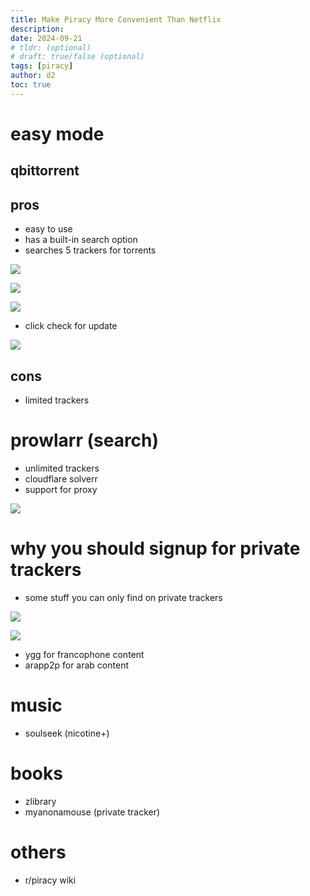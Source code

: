```yaml
---
title: Make Piracy More Convenient Than Netflix
description:
date: 2024-09-21
# tldr: (optional)
# draft: true/false (optional)
tags: [piracy]
author: d2
toc: true
---
```


# easy mode
## qbittorrent
## pros
- easy to use
- has a built-in search option
- searches 5 trackers for torrents

![](piracy/1.png)

![](piracy/2.jpg)

![](piracy/3.png)

- click check for update

![](piracy/pic-selected-240921-1553-45.png)

## cons
- limited trackers

# prowlarr (search)
- unlimited trackers
- cloudflare solverr
- support for proxy

![](piracy/prowlarr1.png)

# why you should signup for private trackers
- some stuff you can only find on private trackers

![](piracy/ygg1.png)

![](piracy/ygg2.png)

- ygg for francophone content
- arapp2p for arab content
# music
- soulseek (nicotine+)
# books
- zlibrary
- myanonamouse (private tracker)

# others
- r/piracy wiki
